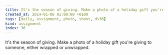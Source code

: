 ```yaml
---
title: It's the season of giving. Make a photo of a holiday gift you're giving to someone, either wrapped or unwrapped.
created_at: 2014-01-06 01:00:00 +0100
tags: [daily, assignment, photo, shoot, ds36]
kind: assignment
index: 36
---
```


It's the season of giving. Make a photo of a holiday gift you're giving to someone, either wrapped or unwrapped.
